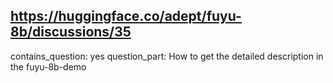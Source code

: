 ## https://huggingface.co/adept/fuyu-8b/discussions/35

contains_question: yes
question_part: How to get the detailed description in the fuyu-8b-demo